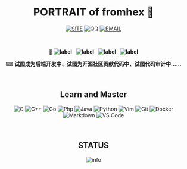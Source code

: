 <div align="center">
  
# PORTRAIT of fromhex 🧐

[![SITE](https://img.shields.io/badge/SITE-fromhex.cn-blue?logo=homeadvisor)][site]
![QQ](https://img.shields.io/badge/QQ-122507257-orange?logo=tencent%20qq)
[![EMAIL](https://img.shields.io/badge/EMAIL-fromhex@163.com-red?logo=gmail)][email]

<br>

🙈 **![label](https://img.shields.io/badge/web%E5%AE%89%E5%85%A8%E7%A0%94%E7%A9%B6%E8%80%85-red)&ensp; ![label](https://img.shields.io/badge/-%E9%80%80%E5%BD%B9CTFer-gray)&ensp; ![label](https://img.shields.io/badge/%E5%90%8E%E7%AB%AF%E5%BC%80%E5%8F%91%E8%80%85-orange)&ensp; ![label](https://img.shields.io/badge/%E9%AD%94%E6%9C%AF%E8%8A%B1%E5%88%87%E7%88%B1%E5%A5%BD%E8%80%85-green)**

⌨ **试图成为后端开发中、试图为开源社区贡献代码中、试图代码审计中……**

<br>

## Learn and Master

![C](https://img.shields.io/badge/C-a8b9cc?style=plastic&logo=c&logoColor=black)
![C++](https://img.shields.io/badge/C++-00599C?style=plastic&logo=c%2b%2b)
![Go](https://img.shields.io/badge/go-00ADD8?style=plastic&logo=go&logoColor=white)
![Php](https://img.shields.io/badge/-php-394989?style=plastic&logo=php)
![Java](https://img.shields.io/badge/java-007396?&logo=java&logoColor=white)
![Python](https://img.shields.io/badge/python-3776AB?&logo=python&logoColor=white)
![Vim](https://img.shields.io/badge/Vim-019733.svg?style=plastic&logo=vim)
![Git](https://img.shields.io/badge/Git-F05032?style=plastic&logo=git&logoColor=white)
![Docker](https://img.shields.io/badge/Docker-%232496ED.svg?style=plastic&logo=docker&logoColor=white)
![Markdown](https://img.shields.io/badge/markdown-black?style=plastic&logo=markdown)
![VS Code](https://img.shields.io/badge/-VS%20Code-007ACC?style=plastic&logo=visual-studio-code)

<br>
 
## STATUS

![info](https://github-readme-stats.vercel.app/api?username=fromhex&show_icons=true&count_private=true&hide=prs&theme=default_repocard)

<div/>


[email]: mailto:fromhex@163.com
[site]: https://fromhex.cn
